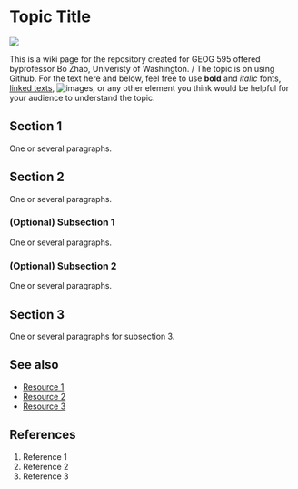 # Topic Title
![](https://github.githubassets.com/images/modules/logos_page/GitHub-Mark.png)

This is a wiki page for the repository created for GEOG 595 offered byprofessor Bo Zhao, Univeristy of Washington.  / The topic is on using Github. For the text here and below, feel free to use **bold** and *italic* fonts, [linked texts](url),  ![images](url), or any other element you think would be helpful for your audience to understand the topic.


## Section 1
One or several paragraphs.

## Section 2
One or several paragraphs.
### (Optional) Subsection 1
One or several paragraphs.
### (Optional) Subsection 2
One or several paragraphs.

## Section 3
One or several paragraphs for subsection 3.

## See also
- [Resource 1](https://github.com/jakobzhao/geog595/tree/master/02_cyber)
- [Resource 2](https://github.com/gracejia513/gracecjia513.github.io)
- [Resource 3](url)

## References
1. Reference 1
2. Reference 2
3. Reference 3
